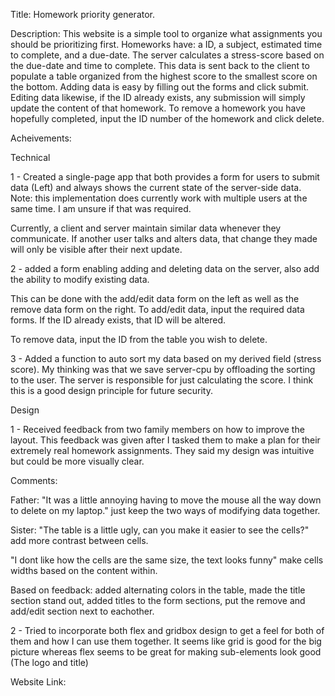 Title: Homework priority generator.

Description: This website is a simple tool to organize what assignments you should be prioritizing first.
Homeworks have: a ID, a subject, estimated time to complete, and a due-date. The server calculates a stress-score
based on the due-date and time to complete. This data is sent back to the client to populate a table
organized from the highest score to the smallest score on the bottom. Adding data is easy by filling out the forms and click submit.
Editing data likewise, if the ID already exists, any submission
will simply update the content of that homework.
To remove a homework you have hopefully completed, input the ID number of the homework and click delete.



Acheivements:


Technical

1 - Created a single-page app that both provides a form for users to 
submit data (Left) and always shows the current state of the server-side data. 
Note: this implementation does currently work with multiple users at the same time. I am unsure if that was required.

Currently, a client and server maintain similar data whenever they communicate.
If another user talks and alters data, that change they made will only be visible after
their next update. 

2 - added a form enabling adding and deleting data on the server, also add the ability to modify existing data.

This can be done with the add/edit data form on the left as well as the remove data form on the right.
To add/edit data, input the required data forms. If the ID already exists, that ID will be altered.

To remove data, input the ID from the table you wish to delete.

3 - Added a function to auto sort my data based on my derived field (stress score). My thinking was that
we save server-cpu by offloading the sorting to the user. The server is responsible for just calculating the score.
I think this is a good design principle for future security.



Design

1 - Received feedback from two family members on how to improve the layout. This feedback was given
after I tasked them to make a plan for their extremely real homework assignments. They said my design was intuitive but
could be more visually clear.

Comments:

Father:
"It was a little annoying having to move the mouse all the way down to delete on my laptop."
just keep the two ways of modifying data together.


Sister:
"The table is a little ugly, can you make it easier to see the cells?"
add more contrast between cells.

"I dont like how the cells are the same size, the text looks funny"
make cells widths based on the content within.

Based on feedback: added alternating colors in the table, made the title section stand out, added titles to the form sections, put the remove and add/edit section next to eachother.

2 - Tried to incorporate both flex and gridbox design to get a feel for both of them and how I can use them together.
    It seems like grid is good for the big picture whereas flex seems to be great for making sub-elements look 
    good (The logo and title)


Website Link:




